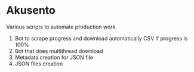 # Akusento

Various scripts to automate production work. 

1. Bot to scrape progress and download automatically CSV if progress is 100%
2. Bot that does multithread download
3. Metadata creation for JSON file
4. JSON files creation
